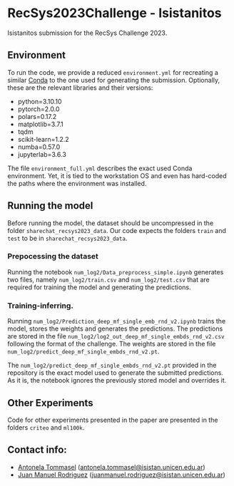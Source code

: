 # RecSys2023Challenge - Isistanitos

Isistanitos submission for the RecSys Challenge 2023.

## Environment

To run the code, we provide a reduced `environment.yml` for recreating a similar [Conda](https://conda.io/projects/conda/en/latest/user-guide/tasks/manage-environments.html) to the one used for generating the submission. Optionally, these are the relevant libraries and their versions:

* python=3.10.10
* pytorch=2.0.0
* polars=0.17.2
* matplotlib=3.7.1
* tqdm
* scikit-learn=1.2.2
* numba=0.57.0
* jupyterlab=3.6.3

The file `environment_full.yml` describes the exact used Conda environment. Yet, it is tied to the workstation OS and even has hard-coded the paths where the environment was installed.

## Running the model

Before running the model, the dataset should be uncompressed in the folder `sharechat_recsys2023_data`. Our code expects the folders `train` and `test` to be in `sharechat_recsys2023_data`.

### Prepocessing the dataset

Running the notebook `num_log2/Data_preprocess_simple.ipynb` generates two files, namely `num_log2/train.csv` and `num_log2/test.csv` that are required for training the model and generating the predictions.

### Training-inferring.

Running `num_log2/Prediction_deep_mf_single_emb_rnd_v2.ipynb` trains the model, stores the weights and generates the predictions. The predictions are stored in the file `num_log2/log2_out_deep_mf_single_embds_rnd_v2.csv` following the format of the challenge. The weights are stored in the file `num_log2/predict_deep_mf_single_embds_rnd_v2.pt`.

The `num_log2/predict_deep_mf_single_embds_rnd_v2.pt` provided in the repository is the exact model used to generate the submitted predictions. As it is, the notebook ignores the previously stored model and overrides it. 

## Other Experiments

Code for other experiments presented in the paper are presented in the folders `criteo` and `ml100k`.

## Contact info:

* [Antonela Tommasel](https://tommantonela.github.io) (antonela.tommasel@isistan.unicen.edu.ar)
* [Juan Manuel Rodriguez](https://sites.google.com/site/rodriguezjuanmanuel/home) (juanmanuel.rodriguez@isistan.unicen.edu.ar)